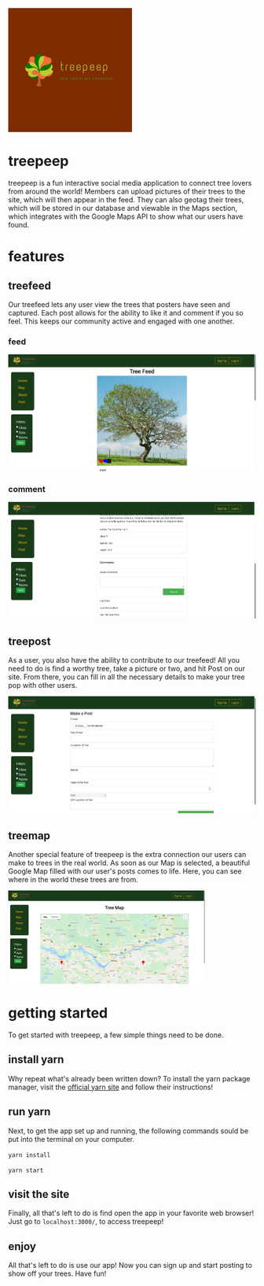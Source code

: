 
<img src="public/treepeepLogo.png" alt="treepeep logo" width="50%">

# **treepeep**

treepeep is a fun interactive social media application to connect tree lovers from around the world! Members can upload pictures of their trees to the site, which will then appear in the feed. They can also geotag their trees, which will be stored in our database and viewable in the Maps section, which integrates with the Google Maps API to show what our users have found. 


# **features**

## treefeed

Our treefeed lets any user view the trees that posters have seen and captured. Each post allows for the ability to like it and comment if you so feel. This keeps our community active and engaged with one another. 

### feed

<img src="public/screenshots/treefeed.png" alt="treefeed">

### comment

<img src="public/screenshots/treecomment.png" alt="treecomment">

## treepost

As a user, you also have the ability to contribute to our treefeed! All you need to do is find a worthy tree, take a picture or two, and hit Post on our site. From there, you can fill in all the necessary details to make your tree pop with other users.

<img src="public/screenshots/treepost.png" alt="treepost">

## treemap

Another special feature of treepeep is the extra connection our users can make to trees in the real world. As soon as our Map is selected, a beautiful Google Map filled with our user's posts comes to life. Here, you can see where in the world these trees are from.

<img src="public/screenshots/treemap.png" alt="treemap">

# **getting started**

To get started with treepeep, a few simple things need to be done.

## install yarn

Why repeat what's already been written down? To install the yarn package manager, visit the [official yarn site](https://yarnpkg.com/lang/en/docs/install/#windows-stable) and follow their instructions!

## run yarn

 Next, to get the app set up and running, the following commands sould be put into the terminal on your computer.

`yarn install`

`yarn start`

## visit the site

Finally, all that's left to do is find open the app in your favorite web browser! Just go to `localhost:3000/`, to access treepeep! 

## enjoy

All that's left to do is use our app! Now you can sign up and start posting to show off your trees. Have fun!
